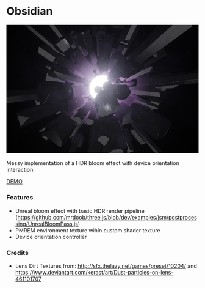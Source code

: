 # Obsidian

![obsidian screenshot](https://github.com/robert-leitl/obsidian/blob/main/cover.jpg?raw=true)

Messy implementation of a HDR bloom effect with device orientation interaction.

[DEMO](https://robert-leitl.github.io/obsidian/dist/?debug=true)

### Features
- Unreal bloom effect with basic HDR render pipeline (https://github.com/mrdoob/three.js/blob/dev/examples/jsm/postprocessing/UnrealBloomPass.js)
- PMREM environment texture wihin custom shader texture
- Device orientation controller

### Credits
- Lens Dirt Textures from: http://sfx.thelazy.net/games/preset/10204/ and https://www.deviantart.com/kerast/art/Dust-particles-on-lens-461101707